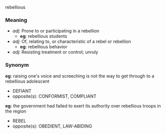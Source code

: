 rebellious
### Meaning
+ _adj_: Prone to or participating in a rebellion
    + __eg__: rebellious students
+ _adj_: Of, relating to, or characteristic of a rebel or rebellion
    + __eg__: rebellious behavior
+ _adj_: Resisting treatment or control; unruly

### Synonym

__eg__: raising one's voice and screeching is not the way to get through to a rebellious adolescent

+ DEFIANT
+ opposite(s): CONFORMIST, COMPLIANT

__eg__: the government had failed to exert its authority over rebellious troops in the region

+ REBEL
+ opposite(s): OBEDIENT, LAW-ABIDING



